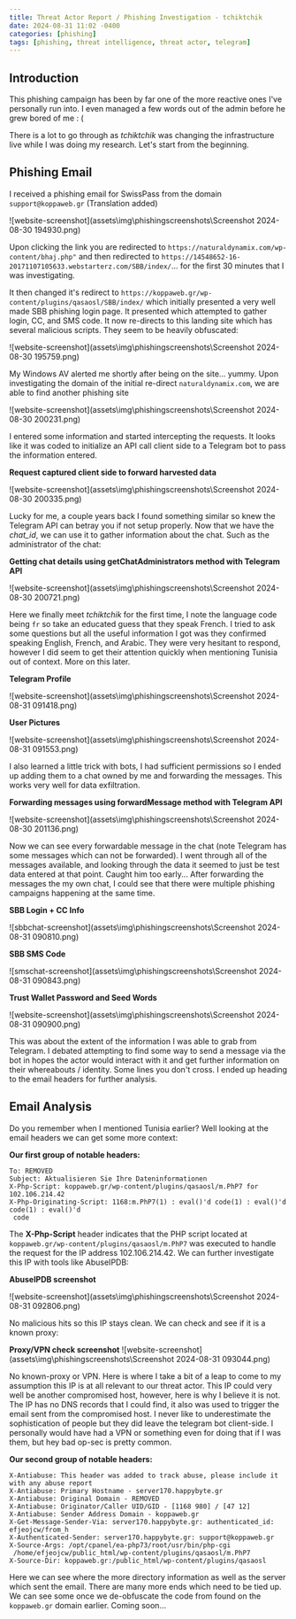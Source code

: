 ```yaml
---
title: Threat Actor Report / Phishing Investigation - tchiktchik
date: 2024-08-31 11:02 -0400
categories: [phishing]
tags: [phishing, threat intelligence, threat actor, telegram]
---
```


## Introduction
This phishing campaign has been by far one of the more reactive ones I've personally run into. I even managed a few words out of the admin before he grew bored of me : ( 

There is a lot to go through as *tchiktchik* was changing the infrastructure live while I was doing my research. Let's start from the beginning.

## Phishing Email
I received a phishing email for SwissPass from the domain `support@koppaweb.gr` (Translation added)

![website-screenshot](assets\img\phishingscreenshots\Screenshot 2024-08-30 194930.png)

Upon clicking the link you are redirected to `https://naturaldynamix.com/wp-content/bhaj.php"` and then redirected to `https://14548652-16-20171107105633.webstarterz.com/SBB/index/`... for the first 30 minutes that I was investigating. 

It then changed it's redirect to `https://koppaweb.gr/wp-content/plugins/qasaosl/SBB/index/` which initially presented a very well made SBB phishing login page. It presented  which attempted to gather login, CC, and SMS code. It now re-directs to this landing site which has several malicious scripts. They seem to be heavily obfuscated:

![website-screenshot](assets\img\phishingscreenshots\Screenshot 2024-08-30 195759.png)

My Windows AV alerted me shortly after being on the site... yummy. Upon investigating the domain of the initial re-direct `naturaldynamix.com`, we are able to find another phishing site

![website-screenshot](assets\img\phishingscreenshots\Screenshot 2024-08-30 200231.png)

I entered some information and started intercepting the requests. It looks like it was coded to initialize an API call client side to a Telegram bot to pass the information entered.

**Request captured client side to forward harvested data**

![website-screenshot](assets\img\phishingscreenshots\Screenshot 2024-08-30 200335.png)

Lucky for me, a couple years back I found something similar so knew the Telegram API can betray you if not setup properly. Now that we have the *chat_id*, we can use it to gather information about the chat. Such as the administrator of the chat:

**Getting chat details using getChatAdministrators method with Telegram API**

![website-screenshot](assets\img\phishingscreenshots\Screenshot 2024-08-30 200721.png)

Here we finally meet *tchiktchik* for the first time, I note the language code being `fr` so take an educated guess that they speak French. I tried to ask some questions but all the useful information I got was they confirmed speaking English, French, and Arabic. They were very hesitant to respond, however I did seem to get their attention quickly when mentioning Tunisia out of context. More on this later.

**Telegram Profile**

![website-screenshot](assets\img\phishingscreenshots\Screenshot 2024-08-31 091418.png)

**User Pictures**

![website-screenshot](assets\img\phishingscreenshots\Screenshot 2024-08-31 091553.png)


I also learned a little trick with bots, I had sufficient permissions so I ended up adding them to a chat owned by me and forwarding the messages. This works very well for data exfiltration.

**Forwarding messages using forwardMessage method with Telegram API**

![website-screenshot](assets\img\phishingscreenshots\Screenshot 2024-08-30 201136.png)

Now we can see every forwardable message in the chat (note Telegram has some messages which can not be forwarded). I went through all of the messages available, and looking through the data it seemed to just be test data entered at that point. Caught him too early... After forwarding the messages the my own chat, I could see that there were multiple phishing campaigns happening at the same time. 

**SBB Login + CC Info**

![sbbchat-screenshot](assets\img\phishingscreenshots\Screenshot 2024-08-31 090810.png)

**SBB SMS Code**

![smschat-screenshot](assets\img\phishingscreenshots\Screenshot 2024-08-31 090843.png)

**Trust Wallet Password and Seed Words**

![website-screenshot](assets\img\phishingscreenshots\Screenshot 2024-08-31 090900.png)

This was about the extent of the information I was able to grab from Telegram. I debated attempting to find some way to send a message via the bot in hopes the actor would interact with it and get further information on their whereabouts / identity. Some lines you don't cross. I ended up heading to the email headers for further analysis.

## Email Analysis

Do you remember when I mentioned Tunisia earlier? Well looking at the email headers we can get some more context:

**Our first group of notable headers:**

```
To: REMOVED
Subject: Aktualisieren Sie Ihre Dateninformationen
X-Php-Script: koppaweb.gr/wp-content/plugins/qasaosl/m.PhP7 for 102.106.214.42
X-Php-Originating-Script: 1168:m.PhP7(1) : eval()'d code(1) : eval()'d code(1) : eval()'d
 code
```

The **X-Php-Script** header indicates that the PHP script located at `koppaweb.gr/wp-content/plugins/qasaosl/m.PhP7` was executed to handle the request for the IP address 102.106.214.42. We can further investigate this IP with tools like AbuseIPDB:

**AbuseIPDB screenshot**

![website-screenshot](assets\img\phishingscreenshots\Screenshot 2024-08-31 092806.png)

No malicious hits so this IP stays clean. We can check and see if it is a known proxy:

**Proxy/VPN check screenshot**
![website-screenshot](assets\img\phishingscreenshots\Screenshot 2024-08-31 093044.png)

No known-proxy or VPN. Here is where I take a bit of a leap to come to my assumption this IP is at all relevant to our threat actor. This IP could very well be another compromised host, however, here is why I believe it is not. The IP has no DNS records that I could find, it also was used to trigger the email sent from the compromised host. I never like to underestimate the sophistication of people but they did leave the telegram bot client-side. I personally would have had a VPN or something even for doing that if I was them, but hey bad op-sec is pretty common.

**Our second group of notable headers:**

```
X-Antiabuse: This header was added to track abuse, please include it with any abuse report
X-Antiabuse: Primary Hostname - server170.happybyte.gr
X-Antiabuse: Original Domain - REMOVED
X-Antiabuse: Originator/Caller UID/GID - [1168 980] / [47 12]
X-Antiabuse: Sender Address Domain - koppaweb.gr
X-Get-Message-Sender-Via: server170.happybyte.gr: authenticated_id: efjeojcw/from_h
X-Authenticated-Sender: server170.happybyte.gr: support@koppaweb.gr
X-Source-Args: /opt/cpanel/ea-php73/root/usr/bin/php-cgi
 /home/efjeojcw/public_html/wp-content/plugins/qasaosl/m.PhP7
X-Source-Dir: koppaweb.gr:/public_html/wp-content/plugins/qasaosl
```

Here we can see where the more directory information as well as the server which sent the email. There are many more ends which need to be tied up. We can see some once we de-obfuscate the code from found on the `koppaweb.gr` domain earlier. Coming soon...
